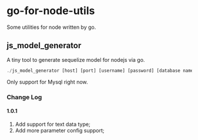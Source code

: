 # go-for-node-utils

Some utilities for node written by go.

## js_model_generator

A tiny tool to generate sequelize model for nodejs via go.

```js
./js_model_generator [host] [port] [username] [password] [database name] [table name] [model_style:1(undeline_mode:default) 2(camel_mode)]
```

Only support for Mysql right now.

### Change Log

#### 1.0.1

1. Add support for text data type;
2. Add more parameter config support;
